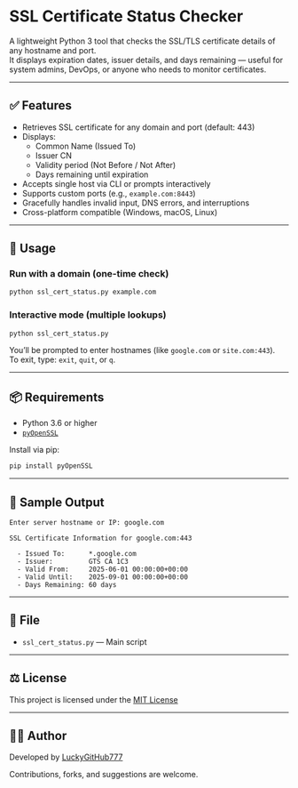 # SSL Certificate Status Checker

A lightweight Python 3 tool that checks the SSL/TLS certificate details of any hostname and port.  
It displays expiration dates, issuer details, and days remaining — useful for system admins, DevOps, or anyone who needs to monitor certificates.

---

## ✅ Features

- Retrieves SSL certificate for any domain and port (default: 443)
- Displays:
  - Common Name (Issued To)
  - Issuer CN
  - Validity period (Not Before / Not After)
  - Days remaining until expiration
- Accepts single host via CLI or prompts interactively
- Supports custom ports (e.g., `example.com:8443`)
- Gracefully handles invalid input, DNS errors, and interruptions
- Cross-platform compatible (Windows, macOS, Linux)

---

## 🚀 Usage

### Run with a domain (one-time check)

```bash
python ssl_cert_status.py example.com
```

### Interactive mode (multiple lookups)

```bash
python ssl_cert_status.py
```

You’ll be prompted to enter hostnames (like `google.com` or `site.com:443`).  
To exit, type: `exit`, `quit`, or `q`.

---

## 📦 Requirements

- Python 3.6 or higher
- [`pyOpenSSL`](https://pypi.org/project/pyOpenSSL/)

Install via pip:

```bash
pip install pyOpenSSL
```

---

## 🔎 Sample Output

```
Enter server hostname or IP: google.com

SSL Certificate Information for google.com:443

  - Issued To:      *.google.com
  - Issuer:         GTS CA 1C3
  - Valid From:     2025-06-01 00:00:00+00:00
  - Valid Until:    2025-09-01 00:00:00+00:00
  - Days Remaining: 60 days
```

---

## 📁 File

- `ssl_cert_status.py` — Main script

---

## ⚖️ License

This project is licensed under the [MIT License](LICENSE)

---

## 🙋‍♂️ Author

Developed by [LuckyGitHub777](https://github.com/LuckyGitHub777)

Contributions, forks, and suggestions are welcome.

